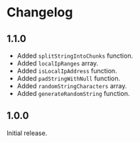 # Changelog
## 1.1.0

* Added `splitStringIntoChunks` function.
* Added `localIpRanges` array.
* Added `isLocalIpAddress` function.
* Added `padStringWithNull` function.
* Added `randomStringCharacters` array.
* Added `generateRandomString` function.

## 1.0.0
Initial release.